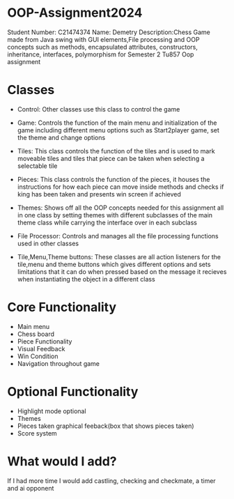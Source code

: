 # OOP-Assignment2024
Student Number: C21474374
Name: Demetry
Description:Chess Game made from Java swing with GUI elements,File processing and OOP concepts such as methods,
encapsulated attributes, constructors, inheritance, interfaces, polymorphism for Semester 2 Tu857 Oop assignment

# Classes
- Control: Other classes use this class to control the game
  
- Game: Controls the function of the main menu and initialization of the game including different menu options such as Start2player game, set the theme and change options
  
- Tiles: This class controls the function of the tiles and is used to mark moveable tiles and tiles that piece can be taken when selecting a selectable tile
  
- Pieces: This class controls the function of the pieces, it houses the instructions for how each piece can move inside methods and checks if king has been taken and presents win screen if achieved
  
- Themes: Shows off all the OOP concepts needed for this assignment all in one class by setting themes with different subclasses of the main theme class while carrying the interface over in each subclass
  
- File Processor: Controls and manages all the file processing functions used in other classes
  
- Tile,Menu,Theme buttons: These classes are all action listeners for the tile,menu and theme buttons which gives different options and sets limitations that it can do when pressed based on the message it recieves when instantiating the object in a different class

# Core Functionality
- Main menu
- Chess board
- Piece Functionality
- Visual Feedback
- Win Condition
- Navigation throughout game
  
# Optional Functionality
- Highlight mode optional
- Themes
- Pieces taken graphical feeback(box that shows pieces taken)
- Score system
  
# What would I add?
If I had more time I would add castling, checking and checkmate, a timer and ai opponent
